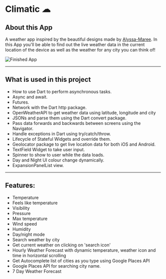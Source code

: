 # Climatic ☁


## About this App

A weather app inspired by the beautiful designs made by [Alyssa-Maree](https://dribbble.com/shots/4531602-Weather-App-Concept). In this App you'll be able to find out the live weather data in the current location of the device as well as the weather for any city you can think of!

![Finished App](https://cdn.discordapp.com/attachments/570925361576149001/746728236435636314/20200822_192102.gif)

---

## What is used in this project

- How to use Dart to perform asynchronous tasks.
- Async and await.
- Futures.
- Network with the Dart http package.
- OpenWeatherAPI to get weather data using latitude, longitude and city
- JSONs and parse them using the Dart convert package.
- Pass data forwards and backwards between screens using the Navigator.
- Handle exceptions in Dart using try/catch/throw.
- Lifecycle of Stateful Widgets and override them.
- Geolocator package to get live location data for both iOS and Android.
- TextField Widget to take user input.
- Spinner to show to user while the data loads.
- Day and Night UI colour change dynamically.
- ExpansionPanelList view.

---

## Features:

- Temperature
- Feels like temperature
- Visibility
- Pressure
- Max temperature
- Wind speed
- Humidity
- Day/night mode
- Search weather by city
- Get current weather on clicking on 'search icon'
- Hourly Weather Forecast with dynamic temperature, weather icon and time in horizontal scrolling
- Get Autocomplete list of cities as you type using Google Places API
- Google Places API for searching city name.
- 7 Day Weather Forecast
